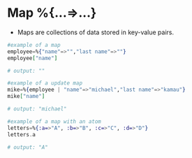 # Map %{...=>...}
* Maps are collections of data stored in key-value pairs.

```elixir
#example of a map
employee=%{"name"=>"","last name"=>""}
employee["name"]

# output: ""
```

```elixir
#example of a update map
mike=%{employee | "name"=>"michael","last name"=>"kamau"}
mike["name"]

# output: "michael"
```

```elixir
#example of a map with an atom
letters=%{:a=>"A", :b=>"B", :c=>"C", :d=>"D"}
letters.a

# output: "A"
```